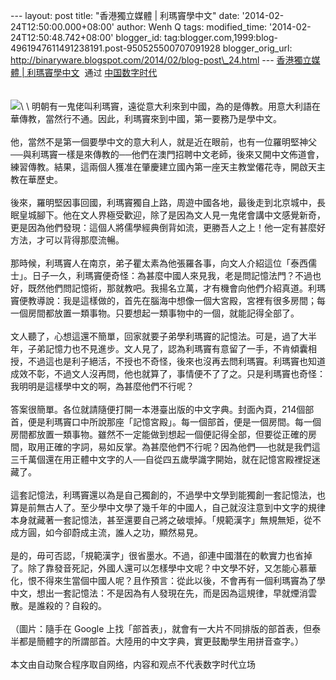 --- layout: post title: "香港獨立媒體 | 利瑪竇學中文" date:
'2014-02-24T12:50:00.000+08:00' author: Wenh Q tags: modified\_time:
'2014-02-24T12:50:48.742+08:00' blogger\_id:
tag:blogger.com,1999:blog-4961947611491238191.post-950525500707091928
blogger\_orig\_url:
http://binaryware.blogspot.com/2014/02/blog-post\_24.html ---
[香港獨立媒體 |
利瑪竇學中文](http://feedproxy.google.com/~r/chinadigitaltimes/IyPt/~3/7sJEeNLr-DA/)  通过
[中国数字时代](http://chinadigitaltimes.net/chinese)\
\
\
![](https://images-blogger-opensocial.googleusercontent.com/gadgets/proxy?url=http%3A%2F%2Fwww.inmediahk.net%2Ffiles%2Fcolumn_images%2Fp005.jpg%3F1393090856&container=blogger&gadget=a&rewriteMime=image%2F*)\
\
明朝有一鬼佬叫利瑪竇，遠從意大利來到中國，為的是傳教。用意大利語在華傳教，當然行不通。因此，利瑪竇來到中國，第一要務乃是學中文。\
\
他，當然不是第一個要學中文的意大利人，就是近在眼前，也有一位羅明堅神父──與利瑪竇一樣是來傳教的──他們在澳門招聘中文老師，後來又開中文佈道會，練習傳教。結果，這兩個人獲准在肇慶建立國內第一座天主教堂僊花寺，開啟天主教在華歷史。\
\
後來，羅明堅因事回國，利瑪竇獨自上路，周遊中國各地，最後走到北京城中，長眠皇城腳下。他在文人界極受歡迎，除了是因為文人見一鬼佬會講中文感覺新奇，更是因為他們發現：這個人將儒學經典倒背如流，更勝吾人之上！他一定有甚麼好方法，才可以背得那麼流暢。\
\
那時候，利瑪竇人在南京，弟子瞿太素為他張羅各事，向文人介紹這位「泰西儒士」。日子一久，利瑪竇便奇怪：為甚麼中國人來見我，老是問記憶法門？不過也好，既然他們問記憶術，那就教吧。我揚名立萬，才有機會向他們介紹真道。利瑪竇便教導說：我是這樣做的，首先在腦海中想像一個大宮殿，宮裡有很多房間；每一個房間都放置一類事物。只要想起一類事物中的一個，就能記得全部了。\
\
文人聽了，心想這還不簡單，回家就要子弟學利瑪竇的記憶法。可是，過了大半年，子弟記憶力也不見進步。文人見了，認為利瑪竇有意留了一手，不肯傾囊相授，不過這也是利子絕活，不授也不奇怪，後來也沒再去問利瑪竇。利瑪竇也知道成效不彰，不過文人沒再問，他也就算了，事情便不了了之。只是利瑪竇也奇怪：我明明是這樣學中文的啊，為甚麼他們不行呢？\
\
答案很簡單。各位就請隨便打開一本港臺出版的中文字典。封面內頁，214個部首，便是利瑪竇口中所說那座「記憶宮殿」。每一個部首，便是一個房間。每一個房間都放置一類事物。雖然不一定能做到想起一個便記得全部，但要從正確的房間，取用正確的字詞，易如反掌。為甚麼他們不行呢？因為他們──也就是我們這三千萬個還在用正體中文字的人──自從四五歲學識字開始，就在記憶宮殿裡捉迷藏了。\
\
這套記憶法，利瑪竇還以為是自己獨創的，不過學中文學到能獨創一套記憶法，也算是前無古人了。至少學中文學了幾千年的中國人，自己就沒注意到中文字的規律本身就藏著一套記憶法，甚至還要自己將之破壞掉。「規範漢字」無規無矩，從不成方圓，如今卻蔚成主流，誰人之功，顯然易見。\
\
是的，毋可否認，「規範漢字」很省墨水。不過，卻連中國潛在的軟實力也省掉了。除了靠發音死記，外國人還可以怎樣學中文呢？中文學不好，又怎能心慕華化，恨不得來生當個中國人呢？且作預言：從此以後，不會再有一個利瑪竇為了學中文，想出一套記憶法：不是因為有人發現在先，而是因為這規律，早就煙消雲散。是誰殺的？自殺的。\
\
（圖片：隨手在 Google
上找「部首表」，就會有一大片不同排版的部首表，但泰半都是簡體字的所謂部首。大陸用的中文字典，實更鼓勵學生用拼音查字。）\
\
本文由自动聚合程序取自网络，内容和观点不代表数字时代立场

